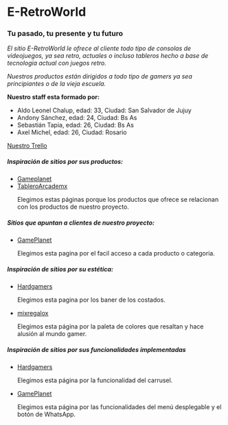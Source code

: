 <h1 id="titulo"> E-RetroWorld </h1>
<h3>Tu pasado, tu presente y tu futuro</h3>

<p><em>El sitio E-RetroWorld le ofrece al cliente todo tipo de consolas de videojuegos, ya sea retro, actuales o incluso tableros hecho a base de tecnologia actual con juegos retro.</em></p>

<p><em>Nuestros productos están dirigidos a todo tipo de gamers ya sea principiantes o de la vieja escuela.</em></p>

<p><strong>Nuestro staff esta formado por:</strong></p>

<ul>
<li>Aldo Leonel Chalup, edad: 33, Ciudad: San Salvador de Jujuy</li>
<li>Andony Sánchez, edad: 24, Ciudad: Bs As</li>
<li>Sebastián Tapia, edad: 26, Ciudad: Bs As</li>
<li>Axel Michel, edad: 26, Ciudad: Rosario</li>
</ul>
<a href ="https://trello.com/invite/b/R5Vyq2yT/ATTId08e721c4251dfa985a0a9fb5b6f8107EAC7E329/proyecto-integrador">Nuestro Trello</a>


<h5> Inspiración de sitios por sus productos: </h5>
<ul>
    <li>
        <a href ="https://www.gameplanet.com.ar/pagina-inicial.htm" > Gameplanet</a> </li>
        <li> <a href = "https://www.tableroarcademx.com/"> TableroArcademx </a></li>
        <p>Elegimos estas páginas porque los productos  que ofrece se relacionan con los productos de nuestro proyecto.</p>
</ul>

<h5> Sitios que apuntan a clientes de nuestro proyecto:</h5>
<ul>
<li><a href="https://www.gameplanet.com.ar/pagina-inicial.htm"> GamePlanet</a></li>
<p>Elegimos esta pagina por el facil acceso a cada producto o categoria.</p>
</ul>

<h5> Inspiración de sitios por su estética:</h5>
<ul>
    <li>    
        <a href ="https://www.hardgamers.com.ar/"> Hardgamers</a> </li>
        <p>Elegimos esta pagina por los baner de los costados.
        <li>
        <a href ="https://www.mixregalox.com/">mixregalox</a> </li>
        <p>Elegimos esta página por la paleta de colores que resaltan y hace alusión al mundo gamer. </p>
        
</ul>        

<h5> Inspiración de sitios por sus funcionalidades implementadas</h5>
<ul>
    <li><a href ="https://www.hardgamers.com.ar/"> Hardgamers </a></li>
    <p>Elegimos esta página por la funcionalidad del carrusel.</p>
    <li><a href="https://www.gameplanet.com.ar/pagina-inicial.htm"> GamePlanet </a></li>
    <p>Elegimos esta página por las funcionalidades del menú desplegable y el botón de WhatsApp.</p>
</ul>
